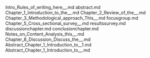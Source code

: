Intro_Rules_of_writing_here__.md
abstract.md
Chapter_1_Introduction_to_the__.md
Chapter_2_Review_of_the__.md
Chapter_3_Methodological_approach_This__.md
focusgroup.md
Chapter_5_Cross_sectional_survey__.md
resultssurvey.md
discussionchapter.md
conclusionchapter.md
Notes_on_Content_Analysis_this__.md
Chapter_8_Discussion_Discuss_the__.md
Abstract_Chapter_1_Introduction_to__1.md
Abstract_Chapter_1_Introduction_to__.md
    